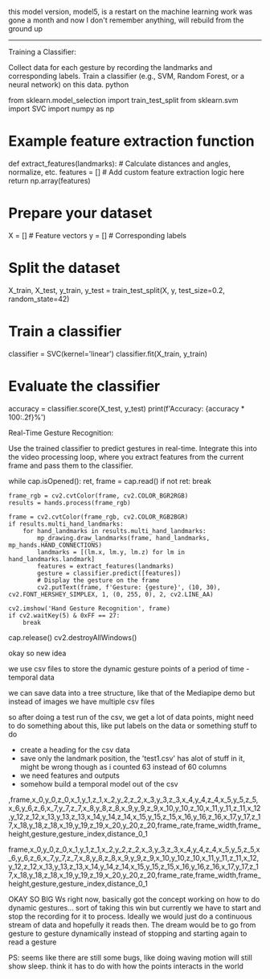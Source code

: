 this model version, model5, is a restart on the machine learning work
was gone a month and now I don't remember anything, will rebuild from the ground up


------
Training a Classifier:

Collect data for each gesture by recording the landmarks and corresponding labels.
Train a classifier (e.g., SVM, Random Forest, or a neural network) on this data.
python

from sklearn.model_selection import train_test_split
from sklearn.svm import SVC
import numpy as np

# Example feature extraction function
def extract_features(landmarks):
    # Calculate distances and angles, normalize, etc.
    features = []
    # Add custom feature extraction logic here
    return np.array(features)

# Prepare your dataset
X = []  # Feature vectors
y = []  # Corresponding labels

# Split the dataset
X_train, X_test, y_train, y_test = train_test_split(X, y, test_size=0.2, random_state=42)

# Train a classifier
classifier = SVC(kernel='linear')
classifier.fit(X_train, y_train)

# Evaluate the classifier
accuracy = classifier.score(X_test, y_test)
print(f'Accuracy: {accuracy * 100:.2f}%')


Real-Time Gesture Recognition:

Use the trained classifier to predict gestures in real-time.
Integrate this into the video processing loop, where you extract features from the current frame and pass them to the classifier.

while cap.isOpened():
    ret, frame = cap.read()
    if not ret:
        break

    frame_rgb = cv2.cvtColor(frame, cv2.COLOR_BGR2RGB)
    results = hands.process(frame_rgb)

    frame = cv2.cvtColor(frame_rgb, cv2.COLOR_RGB2BGR)
    if results.multi_hand_landmarks:
        for hand_landmarks in results.multi_hand_landmarks:
            mp_drawing.draw_landmarks(frame, hand_landmarks, mp_hands.HAND_CONNECTIONS)
            landmarks = [(lm.x, lm.y, lm.z) for lm in hand_landmarks.landmark]
            features = extract_features(landmarks)
            gesture = classifier.predict([features])
            # Display the gesture on the frame
            cv2.putText(frame, f'Gesture: {gesture}', (10, 30), cv2.FONT_HERSHEY_SIMPLEX, 1, (0, 255, 0), 2, cv2.LINE_AA)

    cv2.imshow('Hand Gesture Recognition', frame)
    if cv2.waitKey(5) & 0xFF == 27:
        break

cap.release()
cv2.destroyAllWindows()




okay so new idea

we use csv files to store the dynamic gesture points of a period of time - temporal data

we can save data into a tree structure, like that of the Mediapipe demo but instead of images we have multiple csv files


so after doing a test run of the csv, we get a lot of data points, might need to do something about this, like put labels on the data or something
stuff to do
- create a heading for the csv data
- save only the landmark position, the 'test1.csv' has alot of stuff in it, might be wrong though as i counted 63 instead of 60 columns
- we need features and outputs
- somehow build a temporal model out of the csv



,frame,x_0,y_0,z_0,x_1,y_1,z_1,x_2,y_2,z_2,x_3,y_3,z_3,x_4,y_4,z_4,x_5,y_5,z_5,x_6,y_6,z_6,x_7,y_7,z_7,x_8,y_8,z_8,x_9,y_9,z_9,x_10,y_10,z_10,x_11,y_11,z_11,x_12,y_12,z_12,x_13,y_13,z_13,x_14,y_14,z_14,x_15,y_15,z_15,x_16,y_16,z_16,x_17,y_17,z_17,x_18,y_18,z_18,x_19,y_19,z_19,x_20,y_20,z_20,frame_rate,frame_width,frame_height,gesture,gesture_index,distance_0_1


frame,x_0,y_0,z_0,x_1,y_1,z_1,x_2,y_2,z_2,x_3,y_3,z_3,x_4,y_4,z_4,x_5,y_5,z_5,x_6,y_6,z_6,x_7,y_7,z_7,x_8,y_8,z_8,x_9,y_9,z_9,x_10,y_10,z_10,x_11,y_11,z_11,x_12,y_12,z_12,x_13,y_13,z_13,x_14,y_14,z_14,x_15,y_15,z_15,x_16,y_16,z_16,x_17,y_17,z_17,x_18,y_18,z_18,x_19,y_19,z_19,x_20,y_20,z_20,frame_rate,frame_width,frame_height,gesture,gesture_index,distance_0_1




OKAY SO BIG Ws right now, basically got the concept working on how to do dynamic gestures... sort of
taking this win but currently we have to start and stop the recording for it to process. Ideally we would
just do a continuous stream of data and hopefully it reads then. The dream would be to go from gesture to
gesture dynamically instead of stopping and starting again to read a gesture


PS:
seems like there are still some bugs, like doing waving motion will still show sleep. think it has to do with how the points interacts in the world